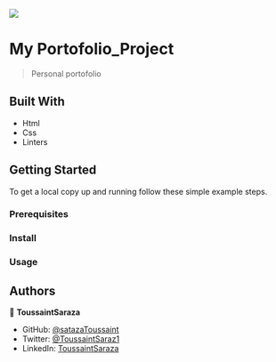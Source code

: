 ![](https://img.shields.io/badge/Microverse-blueviolet)

# My Portofolio_Project

> Personal portofolio



## Built With

- Html
- Css
- Linters


## Getting Started

To get a local copy up and running follow these simple example steps.

### Prerequisites

### Install

### Usage

## Authors

👤 **ToussaintSaraza**

- GitHub: [@satazaToussaint](https://github.com/sarazaToussaint)
- Twitter: [@ToussaintSaraz1](https://twitter.com/ToussaintSaraz1)
- LinkedIn: [ToussaintSaraza](https://www.linkedin.com/mynetwork/)
